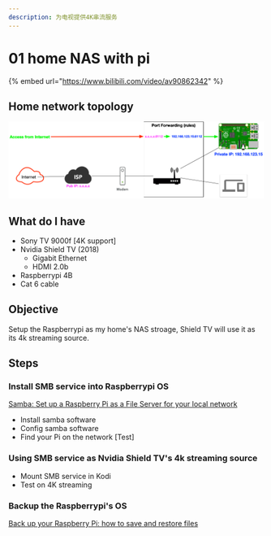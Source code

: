 ```yaml
---
description: 为电视提供4K串流服务
---
```


# 01 home NAS with pi

{% embed url="https://www.bilibili.com/video/av90862342" %}



## Home network topology

![home-network](../.gitbook/assets/home-network.png)

## What do I have

* Sony TV 9000f \[4K support\]
* Nvidia Shield TV \(2018\)
  * Gigabit Ethernet
  * HDMI 2.0b
* Raspberrypi 4B
* Cat 6 cable

## Objective

Setup the Raspberrypi as my home's NAS stroage, Shield TV will use it as its 4k streaming source.

## Steps

### Install SMB service into Raspberrypi OS

[Samba: Set up a Raspberry Pi as a File Server for your local network](https://magpi.raspberrypi.org/articles/samba-file-server)

* Install samba software
* Config samba software
* Find your Pi on the network \[Test\]

### Using SMB service as Nvidia Shield TV's 4k streaming source

* Mount SMB service in Kodi
* Test on 4K streaming

### Backup the Raspberrypi's OS

[Back up your Raspberry Pi: how to save and restore files](https://magpi.raspberrypi.org/articles/back-up-raspberry-pi)

